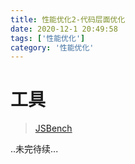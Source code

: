 ```yaml
---
title: 性能优化2-代码层面优化
date: 2020-12-1 20:49:58
tags: ['性能优化']
category: '性能优化'
---
```


# 工具
> [JSBench](https://jsbench.me/)





..未完待续...
